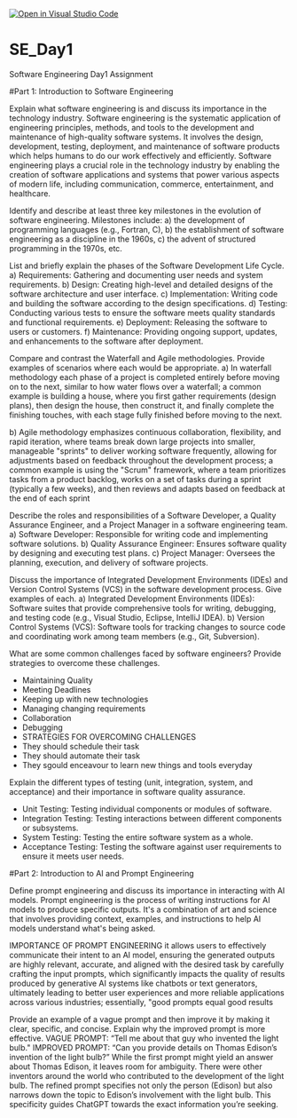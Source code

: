[![Open in Visual Studio Code](https://classroom.github.com/assets/open-in-vscode-2e0aaae1b6195c2367325f4f02e2d04e9abb55f0b24a779b69b11b9e10269abc.svg)](https://classroom.github.com/online_ide?assignment_repo_id=18394097&assignment_repo_type=AssignmentRepo)
# SE_Day1
Software Engineering Day1 Assignment

#Part 1: Introduction to Software Engineering

Explain what software engineering is and discuss its importance in the technology industry.
Software engineering is the systematic application of engineering principles, methods, and tools to the development and maintenance of high-quality software systems. It involves the design, development, testing, deployment, and maintenance of software products which helps humans to do our work effectively and efficiently.
Software engineering plays a crucial role in the technology industry by enabling the creation of software applications and systems that power various aspects of modern life, including communication, commerce, entertainment, and healthcare.


Identify and describe at least three key milestones in the evolution of software engineering.
Milestones include: 
a) the development of programming languages (e.g., Fortran, C), 
b) the establishment of software engineering as a discipline in the 1960s, 
c) the advent of structured programming in the 1970s, etc.


List and briefly explain the phases of the Software Development Life Cycle.
  a) Requirements: Gathering and documenting user needs and system requirements.
  b) Design: Creating high-level and detailed designs of the software architecture and user interface.
  c) Implementation: Writing code and building the software according to the design specifications.
  d) Testing: Conducting various tests to ensure the software meets quality standards and functional requirements.
  e) Deployment: Releasing the software to users or customers.
  f) Maintenance: Providing ongoing support, updates, and enhancements to the software after deployment.


Compare and contrast the Waterfall and Agile methodologies. Provide examples of scenarios where each would be appropriate.
a)   In waterfall methodology each phase of a project is completed entirely before moving on to the next, similar to how water flows over a waterfall; a common example is building a house, where you first gather requirements (design plans), then design the house, then construct it, and finally complete the finishing touches, with each stage fully finished before moving to the next. 

b)   Agile methodology emphasizes continuous collaboration, flexibility, and rapid iteration, where teams break down large projects into smaller, manageable "sprints" to deliver working software frequently, allowing for adjustments based on feedback throughout the development process; a common example is using the "Scrum" framework, where a team prioritizes tasks from a product backlog, works on a set of tasks during a sprint (typically a few weeks), and then reviews and adapts based on feedback at the end of each sprint

Describe the roles and responsibilities of a Software Developer, a Quality Assurance Engineer, and a Project Manager in a software engineering team.
   a) Software Developer: Responsible for writing code and implementing software solutions.
   b) Quality Assurance Engineer: Ensures software quality by designing and executing test plans.
   c) Project Manager: Oversees the planning, execution, and delivery of software projects.


Discuss the importance of Integrated Development Environments (IDEs) and Version Control Systems (VCS) in the software development process. Give examples of each.
  a) Integrated Development Environments (IDEs): Software suites that provide comprehensive tools for writing, debugging, and testing code (e.g., Visual Studio, Eclipse, IntelliJ IDEA).
  b) Version Control Systems (VCS): Software tools for tracking changes to source code and coordinating work among team members (e.g., Git, Subversion).


What are some common challenges faced by software engineers? Provide strategies to overcome these challenges.
  - Maintaining Quality
  - Meeting Deadlines
  - Keeping up with new technologies
  - Managing changing requirements
  - Collaboration
  - Debugging
  - STRATEGIES FOR OVERCOMING CHALLENGES
  - They should schedule their task
  - They should automate their task
  - They sgould enceavour to learn new things and tools everyday


Explain the different types of testing (unit, integration, system, and acceptance) and their importance in software quality assurance.
  - Unit Testing: Testing individual components or modules of software.
  - Integration Testing: Testing interactions between different components or subsystems.
  - System Testing: Testing the entire software system as a whole.
  - Acceptance Testing: Testing the software against user requirements to ensure it meets user needs.


#Part 2: Introduction to AI and Prompt Engineering


Define prompt engineering and discuss its importance in interacting with AI models.
Prompt engineering is the process of writing instructions for AI models to produce specific outputs. It's a combination of art and science that involves providing context, examples, and instructions to help AI models understand what's being asked. 

IMPORTANCE OF PROMPT ENGINEERING
it allows users to effectively communicate their intent to an AI model, ensuring the generated outputs are highly relevant, accurate, and aligned with the desired task by carefully crafting the input prompts, which significantly impacts the quality of results produced by generative AI systems like chatbots or text generators, ultimately leading to better user experiences and more reliable applications across various industries; essentially, "good prompts equal good results

Provide an example of a vague prompt and then improve it by making it clear, specific, and concise. Explain why the improved prompt is more effective.
VAGUE PROMPT: “Tell me about that guy who invented the light bulb."
IMPROVED PROMPT: “Can you provide details on Thomas Edison’s invention of the light bulb?”
While the first prompt might yield an answer about Thomas Edison, it leaves room for ambiguity. There were other inventors around the world who contributed to the development of the light bulb. The refined prompt specifies not only the person (Edison) but also narrows down the topic to Edison’s involvement with the light bulb. This specificity guides ChatGPT towards the exact information you’re seeking.



